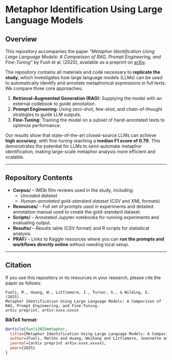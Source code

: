 # Metaphor Identification Using Large Language Models

## Overview

This repository accompanies the paper *“Metaphor Identification Using Large Language Models: A Comparison of RAG, Prompt Engineering, and Fine-Tuning”* by Fuoli et al. (2025), available as a preprint on [arXiv](URL).

The repository contains all materials and code necessary to **replicate the study**, which investigates how large language models (LLMs) can be used to automatically identify and annotate metaphorical expressions in full texts. We compare three core approaches:

1. **Retrieval-Augmented Generation (RAG):** Supplying the model with an external codebook to guide annotation.
2. **Prompt Engineering:** Using zero-shot, few-shot, and chain-of-thought strategies to guide LLM outputs.
3. **Fine-Tuning:** Training the model on a subset of hand-annotated texts to optimize performance.

Our results show that state-of-the-art closed-source LLMs can achieve **high accuracy**, with fine-tuning reaching a **median F1 score of 0.79**. This demonstrates the potential for LLMs to semi-automate metaphor identification, making large-scale metaphor analysis more efficient and scalable.

---

## Repository Contents

- **Corpus/** – IMDb film reviews used in the study, including:
  - *Uncoded dataset*
  - *Human-annotated gold-standard dataset* (CSV and XML formats)
- **Resources/** – Full set of prompts used in experiments and detailed annotation manual used to create the gold-standard dataset.
- **Scripts/** – Annotated Jupyter notebooks for running experiments and evaluating output.
- **Results/** – Results table (CSV format) and R scripts for statistical analysis.
- **PRAF/** – Links to Kaggle resources where you can **run the prompts and workflows directly online** without needing local setup.

---

## Citation

If you use this repository or its resources in your research, please cite the paper as follows:

```
Fuoli, M., Huang, W., Littlemore, J., Turner, S., & Wilding, E. (2025). 
Metaphor Identification Using Large Language Models: A Comparison of RAG, Prompt Engineering, and Fine-Tuning.
arXiv preprint, arXiv:xxxx.xxxxx
```

**BibTeX format:**

```bibtex
@article{fuoli2025metaphor,
  title={Metaphor Identification Using Large Language Models: A Comparison of RAG, Prompt Engineering, and Fine-Tuning},
  author={Fuoli, Matteo and Huang, Weihang and Littlemore, Jeannette and Turner, Sarah and Wilding, Ellen},
  journal={arXiv preprint arXiv:xxxx.xxxxx},
  year={2025}
}
```
